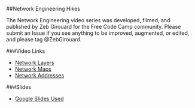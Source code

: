 ##Network Engineering Hikes

The Network Engineering video series was developed, filmed, and published by Zeb Girouard for the Free Code Camp community.  Please submit an Issue if you see anything to be improved, augmented, or edited, and please tag @ZebGirouard.

###Video Links
- [Network Layers](https://youtu.be/9-1S5TRUOo8)
- [Network Maps](https://youtu.be/VZSNUGwW8BE)
- [Network Addresses](https://youtu.be/NrDHbW-wgw4)

###Slides
- [Google Slides Used](https://docs.google.com/presentation/d/1F0kpMopdLGQNCE7EOREKmKafujEpO6Fl9W5g0ZcYn5A/edit?usp=sharing)
